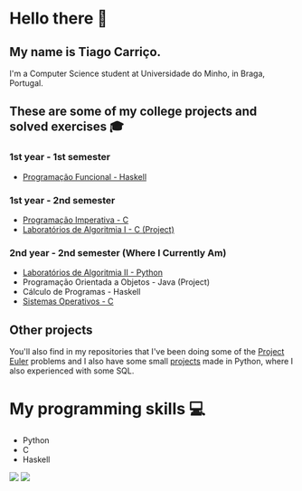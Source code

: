 # Hello there 👋

## My name is Tiago Carriço.

I'm a Computer Science student at Universidade do Minho, in Braga, Portugal.

## These are some of my college projects and solved exercises 🎓

### 1st year - 1st semester
* [Programação Funcional - Haskell](https://github.com/Carricossauro/Programacao-Funcional)

### 1st year - 2nd semester
* [Programação Imperativa - C](https://github.com/Carricossauro/Programacao-Imperativa)
* [Laboratórios de Algoritmia I - C (Project)](https://github.com/Carricossauro/LA1PL1G4)

### 2nd year - 2nd semester (Where I Currently Am)
* [Laboratórios de Algoritmia II - Python](https://github.com/Carricossauro/Laboratorios-de-Algoritmia-II)
* Programação Orientada a Objetos - Java (Project)
* Cálculo de Programas - Haskell
* [Sistemas Operativos - C](https://github.com/Carricossauro/Sistemas-Operativos)

## Other projects

You'll also find in my repositories that I've been doing some of the [Project Euler](https://projecteuler.net/) problems and I also have some small [projects](https://github.com/Carricossauro/Python-Projects) made in Python, where I also experienced with some SQL.

# My programming skills 💻
* Python
* C
* Haskell

![](https://github-readme-stats.vercel.app/api/top-langs/?username=carricossauro&hide=CMake,HTML) ![](https://github-readme-stats.vercel.app/api?username=carricossauro&hide=contribs,prs)
